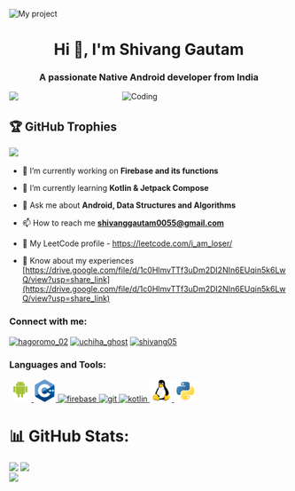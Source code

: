 ![My project](https://user-images.githubusercontent.com/83690778/226807245-0cc18efa-215b-46c9-893f-ea3c65adade7.png)

<h1 align="center">Hi 👋, I'm Shivang Gautam</h1>
<h3 align="center">A passionate Native Android developer from India</h3>

<img align="right" alt="Coding" width="300" src="https://media4.giphy.com/media/v1.Y2lkPTc5MGI3NjExMTNlNzFjMGQ1Y2UwM2VlM2VkMTI0OThkYTJiZTQ0ZDNmOWU3YjgxZSZjdD1n/qgQUggAC3Pfv687qPC/giphy.gif">

[![](https://visitcount.itsvg.in/api?id=itachi-05&icon=5&color=6)](https://visitcount.itsvg.in)

## 🏆 GitHub Trophies
![](https://github-profile-trophy.vercel.app/?username=itachi-05&theme=radical&no-frame=false&no-bg=false&margin-w=4)


- 🔭 I’m currently working on **Firebase and its functions**

- 🌱 I’m currently learning **Kotlin & Jetpack Compose**

- 💬 Ask me about **Android, Data Structures and Algorithms**

- 📫 How to reach me **shivanggautam0055@gmail.com**

- 📄 My LeetCode profile - https://leetcode.com/i_am_loser/


- 📄 Know about my experiences [https://drive.google.com/file/d/1c0HlmvTTf3uDm2DI2NIn6EUqin5k6LwQ/view?usp=share_link](https://drive.google.com/file/d/1c0HlmvTTf3uDm2DI2NIn6EUqin5k6LwQ/view?usp=share_link)

<h3 align="left">Connect with me:</h3>
<p align="left">
<a href="https://www.codechef.com/users/hagoromo_02" target="blank"><img align="center" src="https://cdn.jsdelivr.net/npm/simple-icons@3.1.0/icons/codechef.svg" alt="hagoromo_02" height="30" width="40" /></a>
<a href="https://www.leetcode.com/uchiha_ghost" target="blank"><img align="center" src="https://raw.githubusercontent.com/rahuldkjain/github-profile-readme-generator/master/src/images/icons/Social/leet-code.svg" alt="uchiha_ghost" height="30" width="40" /></a>
<a href="https://auth.geeksforgeeks.org/user/shivang05" target="blank"><img align="center" src="https://raw.githubusercontent.com/rahuldkjain/github-profile-readme-generator/master/src/images/icons/Social/geeks-for-geeks.svg" alt="shivang05" height="30" width="40" /></a>
</p>

<h3 align="left">Languages and Tools:</h3>
<p align="left"> <a href="https://developer.android.com" target="_blank" rel="noreferrer"> <img src="https://raw.githubusercontent.com/devicons/devicon/master/icons/android/android-original-wordmark.svg" alt="android" width="40" height="40"/> </a> <a href="https://www.w3schools.com/cpp/" target="_blank" rel="noreferrer"> <img src="https://raw.githubusercontent.com/devicons/devicon/master/icons/cplusplus/cplusplus-original.svg" alt="cplusplus" width="40" height="40"/> </a> <a href="https://firebase.google.com/" target="_blank" rel="noreferrer"> <img src="https://www.vectorlogo.zone/logos/firebase/firebase-icon.svg" alt="firebase" width="40" height="40"/> </a> <a href="https://git-scm.com/" target="_blank" rel="noreferrer"> <img src="https://www.vectorlogo.zone/logos/git-scm/git-scm-icon.svg" alt="git" width="40" height="40"/> </a> <a href="https://kotlinlang.org" target="_blank" rel="noreferrer"> <img src="https://www.vectorlogo.zone/logos/kotlinlang/kotlinlang-icon.svg" alt="kotlin" width="40" height="40"/> </a> <a href="https://www.linux.org/" target="_blank" rel="noreferrer"> <img src="https://raw.githubusercontent.com/devicons/devicon/master/icons/linux/linux-original.svg" alt="linux" width="40" height="40"/> </a> <a href="https://www.python.org" target="_blank" rel="noreferrer"> <img src="https://raw.githubusercontent.com/devicons/devicon/master/icons/python/python-original.svg" alt="python" width="40" height="40"/> </a> </p>


# 📊 GitHub Stats:
![](https://github-readme-stats.vercel.app/api/top-langs/?username=itachi-05&theme=dracula&hide_border=false&include_all_commits=false&count_private=false&layout=compact)
![](https://github-readme-stats.vercel.app/api?username=itachi-05&theme=dracula&hide_border=false&include_all_commits=false&count_private=false)<br/>
![](https://github-readme-streak-stats.herokuapp.com/?user=itachi-05&theme=dracula&hide_border=false)<br/>
